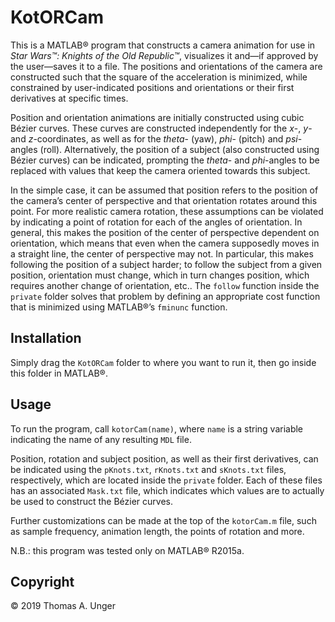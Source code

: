 # KotORCam

This is a MATLAB® program that constructs a camera animation for use in _Star Wars™: Knights of the Old Republic™_, visualizes it and—if approved by the user—saves it to a file. The positions and orientations of the camera are constructed such that the square of the acceleration is minimized, while constrained by user-indicated positions and orientations or their first derivatives at specific times.

Position and orientation animations are initially constructed using cubic Bézier curves. These curves are constructed independently for the _x_-, _y_- and _z_-coordinates, as well as for the _theta_- (yaw), _phi_- (pitch) and _psi_-angles (roll). Alternatively, the position of a subject (also constructed using Bézier curves) can be indicated, prompting the _theta_- and _phi_-angles to be replaced with values that keep the camera oriented towards this subject.

In the simple case, it can be assumed that position refers to the position of the camera’s center of perspective and that orientation rotates around this point. For more realistic camera rotation, these assumptions can be violated by indicating a point of rotation for each of the angles of orientation. In general, this makes the position of the center of perspective dependent on orientation, which means that even when the camera supposedly moves in a straight line, the center of perspective may not. In particular, this makes following the position of a subject harder; to follow the subject from a given position, orientation must change, which in turn changes position, which requires another change of orientation, etc.. The `follow` function inside the `private` folder solves that problem by defining an appropriate cost function that is minimized using MATLAB®’s `fminunc` function.

## Installation

Simply drag the `KotORCam` folder to where you want to run it, then go inside this folder in MATLAB®.

## Usage

To run the program, call `kotorCam(name)`, where `name` is a string variable indicating the name of any resulting `MDL` file.

Position, rotation and subject position, as well as their first derivatives, can be indicated using the `pKnots.txt`, `rKnots.txt` and `sKnots.txt` files, respectively, which are located inside the `private` folder. Each of these files has an associated `Mask.txt` file, which indicates which values are to actually be used to construct the Bézier curves.

Further customizations can be made at the top of the `kotorCam.m` file, such as sample frequency, animation length, the points of rotation and more.

N.B.: this program was tested only on MATLAB® R2015a.

## Copyright

© 2019 Thomas A. Unger

